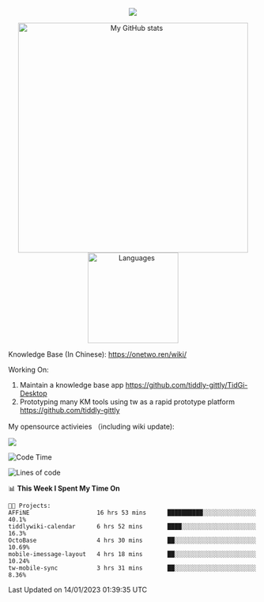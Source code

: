 <a href="https://github.com/linonetwo">
    <p align="center">
        <img src="https://github-profile-trophy.vercel.app/?username=linonetwo&column=7&theme=onedark"/>
    </p>
</a>
<a align="center" href="https://github.com/linonetwo">
  <p align="center">
    <img src="https://github-readme-stats.vercel.app/api?username=linonetwo&show_icons=true&count_private=true" alt="My GitHub stats" width="465"/>
    <img src="https://github-readme-stats.vercel.app/api/top-langs/?username=linonetwo&layout=compact&langs_count=10" alt="Languages" height="183">
  </p>
</a>

Knowledge Base (In Chinese): https://onetwo.ren/wiki/

Working On: 

1. Maintain a knowledge base app https://github.com/tiddly-gittly/TidGi-Desktop
1. Prototyping many KM tools using tw as a rapid prototype platform https://github.com/tiddly-gittly

My opensource activieies （including wiki update):

![](https://visitor-badge.glitch.me/badge?page_id=linonetwo.linonetwo)

<!--START_SECTION:waka-->
![Code Time](http://img.shields.io/badge/Code%20Time-1%2C479%20hrs%208%20mins-blue)

![Lines of code](https://img.shields.io/badge/From%20Hello%20World%20I%27ve%20Written-2%20Million%20lines%20of%20code-blue)

📊 **This Week I Spent My Time On** 

```text
🐱‍💻 Projects: 
AFFiNE                   16 hrs 53 mins      ██████████░░░░░░░░░░░░░░░   40.1% 
tiddlywiki-calendar      6 hrs 52 mins       ████░░░░░░░░░░░░░░░░░░░░░   16.3% 
OctoBase                 4 hrs 30 mins       ██░░░░░░░░░░░░░░░░░░░░░░░   10.69% 
mobile-imessage-layout   4 hrs 18 mins       ██░░░░░░░░░░░░░░░░░░░░░░░   10.24% 
tw-mobile-sync           3 hrs 31 mins       ██░░░░░░░░░░░░░░░░░░░░░░░   8.36%

```


 Last Updated on 14/01/2023 01:39:35 UTC
<!--END_SECTION:waka-->
